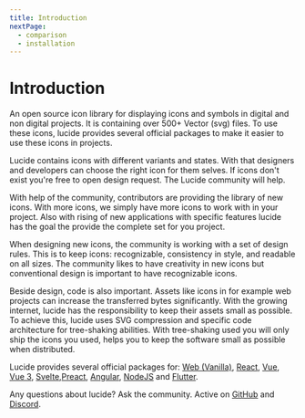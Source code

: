 ```yaml
---
title: Introduction
nextPage:
  - comparison
  - installation
---
```


# Introduction

An open source icon library for displaying icons and symbols in digital and non digital projects. It is containing over 500+ Vector (svg) files. To use these icons, lucide provides several official packages to make it easier to use these icons in projects.

Lucide contains icons with different variants and states. With that designers and developers can choose the right icon for them selves. If icons don't exist you're free to open design request. The Lucide community will help.

With help of the community, contributors are providing the library of new icons. With more icons, we simply have more icons to work with in your project. Also with rising of new applications with specific features lucide has the goal the provide the complete set for you project.

When designing new icons, the community is working with a set of design rules. This is to keep icons: recognizable, consistency in style, and readable on all sizes. The community likes to have creativity in new icons but conventional design is important to have recognizable icons.

Beside design, code is also important. Assets like icons in for example web projects can increase the transferred bytes significantly. With the growing internet, lucide has the responsibility to keep their assets small as possible. To achieve this, lucide uses SVG compression and specific code architecture for tree-shaking abilities. With tree-shaking used you will only ship the icons you used, helps you to keep the software small as possible when distributed.

Lucide provides several official packages for: [Web (Vanilla)](https://lucide.dev/docs/lucide), [React](https://lucide.dev/docs/lucide-react), [Vue](https://lucide.dev/docs/lucide-vue), [Vue 3](https://lucide.dev/docs/lucide-vue-next), [Svelte](https://lucide.dev/docs/lucide-svelte),[Preact](https://lucide.dev/docs/lucide-preact), [Angular](https://lucide.dev/docs/lucide-angular), [NodeJS](https://lucide.dev/docs/lucide-static#nodejs) and [Flutter](https://lucide.dev/docs/lucide-flutter).

Any questions about lucide? Ask the community. Active on [GitHub](https://github.com/lucide-icons/lucide) and [Discord](https://discord.gg/EH6nSts).

